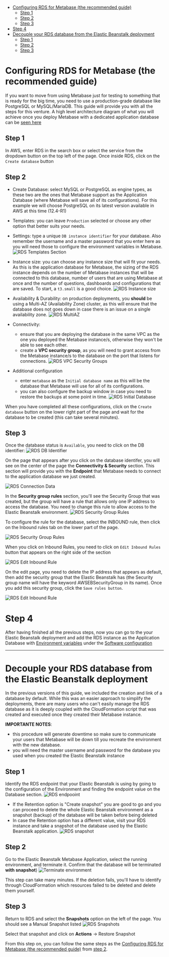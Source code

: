 - [Configuring RDS for Metabase (the recommended guide)](#configuring-rds-for-metabase-the-recommended-guide)
  - [Step 1](#step-1)
  - [Step 2](#step-2)
  - [Step 3](#step-3)
- [Step 4](#step-4)
- [Decouple your RDS database from the Elastic Beanstalk deployment](#decouple-your-rds-database-from-the-elastic-beanstalk-deployment)
  - [Step 1](#step-1-1)
  - [Step 2](#step-2-1)
  - [Step 3](#step-3-1)

# Configuring RDS for Metabase (the recommended guide)

If you want to move from using Metabase just for testing to something that is ready for the big time, you need to use a production-grade database like PostgreSQL or MySQL/MariaDB. This guide will provide you with all the steps for this venture. A high level architecture diagram of what you will achieve once you deploy Metabase with a dedicated application database can be [seen here](images/Metabase-AWS-SI.png)

## Step 1
In AWS, enter RDS in the search box or select the service from the dropdown button on the top left of the page. Once inside RDS, click on the `Create database` button

## Step 2
- Create Database: select MySQL or PostgreSQL as engine types, as these two are the ones that Metabase support as the Application Database (where Metabase will save all of its configurations). For this example we will choose PostgreSQL on its latest version available in AWS at this time (12.4-R1)

- Templates: you can leave `Production` selected or choose any other option that better suits your needs.

- Settings: type a unique `DB instance identifier` for your database. Also remember the username and a master password that you enter here as you will need those to configure the environment variables in Metabase.
![RDS Templates Section](images/RDSPostgresSettings.png)

- Instance size: you can choose any instance size that will fit your needs. As this is the application database for Metabase, the sizing of the RDS instance depends on the number of Metabase instances that will be connected to this database, number of users that are using Metabase at once and the number of questions, dashboards and configurations that are saved. To start, a `t3.small` is a good choice.
![RDS Instance size](images/RDSInstanceSize.png)

- Availability & Durability: on production deployments, you __should__ be using a Multi-AZ (Availability Zone) cluster, as this will ensure that the database does not goes down in case there is an issue on a single availability zone.
![RDS MultiAZ](images/RDSMultiAZ.png)

- Connectivity: 
  - ensure that you are deploying the database in the same VPC as the one you deployed the Metabase instance/s, otherwise they won't be able to see each other. 
  - create a __VPC security group__, as you will need to grant access from the Metabase instance/s to the database on the port that listens for connections.
![RDS VPC Security Groups](images/RDSVPCSecurityGroup.png)

- Additional configuration
  - enter `metabase` as the `Initial database name` as this will be the database that Metabase will use for all of its configurations. 
  - you can also configure the backup window in case you need to restore the backups at some point in time.
![RDS Initial Database](images/RDSInitialDatabase.png)

When you have completed all these configurations, click on the `Create database` button on the lower right part of the page and wait for the database to be created (this can take several minutes).

## Step 3
Once the database status is `Available`, you need to click on the DB identifier:
![RDS DB Identifier](images/RDSDBIdentifier.png)

On the page that appears after you click on the database identifer, you will see on the center of the page the **Connectivity & Security** section. This section will provide you with the **Endpoint** that Metabase needs to connect to the application database we just created.

![RDS Connection Data](images/RDSConnectionData.png)

In the **Security group rules** section, you'll see the Security Group that was created, but the group will have a rule that allows only one IP address to access the database. You need to change this rule to allow access to the Elastic Beanstalk environment.
![RDS Security Group Rules](images/RDSSecurityGroupRules.png)

To configure the rule for the database, select the INBOUND rule, then click on the Inbound rules tab on the lower part of the page.

![RDS Security Group Rules](images/RDSInboundRule.png)

When you click on Inbound Rules, you need to click on `Edit Inbound Rules` button that appears on the right side of the section

![RDS Edit Inbound Rule](images/RDSEditInboundRule.png)

On the edit page, you need to delete the IP address that appears as default, then add the security group that the Elastic Beanstalk has (the Security group name will have the keyword AWSEBSecurityGroup  in its name). Once you add this security group, click the `Save rules button`.

![RDS Edit Inbound Rule](images/RDSEditInboundRuleSG.png)

# Step 4 
After having finished all the previous steps, now you can go to the your Elastic Beanstalk deployment and add the RDS instance as the Application Database with [Environment variables](environment-variables.html) under the [Software configuration](running-metabase-on-elastic-beanstalk.html#set-or-change-environment-variables)

---
# Decouple your RDS database from the Elastic Beanstalk deployment

In the previous versions of this guide, we included the creation and link of a database by default. While this was an easier approach to simplify the deployments, there are many users who can't easily manage the RDS database as it is deeply coupled with the CloudFormation script that was created and executed once they created their Metabase instance.

**IMPORTANTE NOTES**: 
- this procedure will generate downtime so make sure to communicate your users that Metabase will be down till you recreate the environment with the new database.
- you will need the master username and password for the database you used when you created the Elastic Beanstalk instance

## Step 1
Identify the RDS endpoint that your Elastic Beanstalk is using by going to the configuration of the Environment and finding the endpoint value on the Database section.
![RDS endpooint](images/EBDatabaseEndpoint.png)
- If the Retention option is "Create snapshot" you are good to go and you can proceed to delete the whole Elastic Beanstalk environment as a snapshot (backup) of the database will be taken before being deleted
- In case the Retention option has a different value, visit your RDS instance and take a snapshot of the database used by the Elastic Beanstalk application.
![RDS snapshot](images/RDSTakeSnapshot.png)

## Step 2
Go to the Elastic Beanstalk Metabase Application, select the running environment, and terminate it. Confirm that the database will be terminated __with snapshot__)
![Terminate environment](images/EBTerminateEnvironment.png)

This step can take many minutes. If the deletion fails, you'll have to identify through CloudFormation which resources failed to be deleted and delete them yourself.

## Step 3
Return to RDS and select the **Snapshots** option on the left of the page. You should see a Manual Snapshot listed
![RDS Snapshots](images/RDSSnapshotsMenu.png)

Select that snapshot and click on **Actions** -> Restore Snapshot

From this step on, you can follow the same steps as the [Configuring RDS for Metabase (the recommended guide)](#configuring-rds-for-metabase-the-recommended-guide) from [step 2](#step-2).
